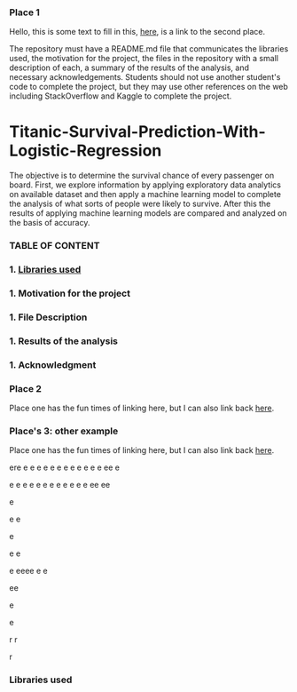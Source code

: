 ### Place 1

Hello, this is some text to fill in this, [here](#place-2), is a link to the second place.

The repository must have a README.md file that communicates the libraries used, the motivation for the project, the files in the repository with a small description of each, a summary of the results of the analysis, and necessary acknowledgements. Students should not use another student's code to complete the project, but they may use other references on the web including StackOverflow and Kaggle to complete the project.

# Titanic-Survival-Prediction-With-Logistic-Regression

The objective is to determine the survival chance of every passenger on board. First, we explore information  by applying exploratory  data analytics  on available  dataset and then apply a machine learning model to complete the analysis of what sorts of people were likely to survive. After this  the  results  of  applying  machine  learning  models  are compared and analyzed on the basis of accuracy.

### TABLE OF CONTENT
### 1.  [Libraries used](#libraries-used)
### 1.  Motivation for the project
### 1.  File Description
### 1.  Results of the analysis
### 1.  Acknowledgment





### Place 2

Place one has the fun times of linking here, but I can also link back [here](#place-1).

### Place's 3: other example

Place one has the fun times of linking here, but I can also link back [here](#places-3-other-example).

ere
e
e
e
e
e
e
e
e
e
e
e
e
ee
e

e
e
e
e
e
e
e
e
e
e
e
e
ee
ee

e

e
e

e

e
e

e
eeee
e
e


ee

e

e

r
r


r

### Libraries used
